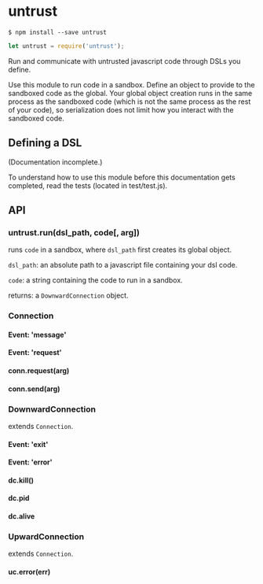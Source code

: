 # untrust

`$ npm install --save untrust`

```js
let untrust = require('untrust');
```

Run and communicate with untrusted javascript code through DSLs you define.

Use this module to run code in a sandbox. Define an object to provide to the sandboxed code as the global. Your global object creation runs in the same process as the sandboxed code (which is not the same process as the rest of your code), so serialization does not limit how you interact with the sandboxed code.

## Defining a DSL
(Documentation incomplete.)

To understand how to use this module before this documentation gets completed, read the tests (located in test/test.js).

## API
### untrust.run(dsl_path, code[, arg])
  runs `code` in a sandbox, where `dsl_path` first creates its global object.

  `dsl_path`: an absolute path to a javascript file containing your dsl code.

  `code`: a string containing the code to run in a sandbox.

  returns: a `DownwardConnection` object.

### Connection
#### Event: 'message'
#### Event: 'request'
#### conn.request(arg)
#### conn.send(arg)
### DownwardConnection
extends `Connection`.
#### Event: 'exit'
#### Event: 'error'
#### dc.kill()
#### dc.pid
#### dc.alive
### UpwardConnection
extends `Connection`.
#### uc.error(err)